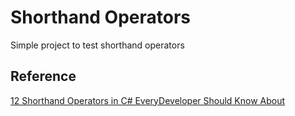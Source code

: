 ﻿# Shorthand Operators

Simple project to test shorthand operators

## Reference

[12 Shorthand Operators in C# EveryDeveloper Should Know About](https://codingsonata.com/12-shorthand-operators-in-c-every-developer-should-know-about/)